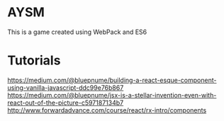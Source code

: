 # AYSM
This is a game created using WebPack and ES6
# Tutorials
https://medium.com/@bluepnume/building-a-react-esque-component-using-vanilla-javascript-ddc99e76b867
https://medium.com/@bluepnume/jsx-is-a-stellar-invention-even-with-react-out-of-the-picture-c597187134b7
http://www.forwardadvance.com/course/react/rx-intro/components
